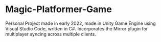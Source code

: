 # Magic-Platformer-Game
Personal Project made in early 2022, made in Unity Game Engine using Visual Studio Code, written in C#. Incorporates the Mirror plugin for multiplayer syncing across multiple clients.

